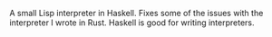 A small Lisp interpreter in Haskell. Fixes some of the issues with the
interpreter I wrote in Rust. Haskell is good for writing interpreters.
